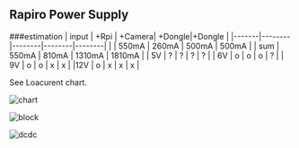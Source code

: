 ## Rapiro Power Supply

###estimation
| input | +Rpi   | +Camera| +Dongle|+Dongle |
|-------|--------|--------|--------|--------|
|       | 550mA  | 260mA  |  500mA |  500mA |
| sum   | 550mA  |  810mA | 1310mA | 1810mA |
| 5V    |   ?    |   ?    |   ?    |    ?   |
| 6V    |   o    |    o   |   o    |    ?   | 
| 9V    |   o    |    o   |   x    |    x   |
|12V    |   o    |    x   |   x    |    x   |

See Loacurent chart.

![chart](https://raw.githubusercontent.com/oga00000001/RapiroTools/master/PowerSupply/loadcurrent.png)

![block](https://raw.githubusercontent.com/oga00000001/RapiroTools/master/PowerSupply/dcdc0.png)

![dcdc](https://raw.githubusercontent.com/oga00000001/RapiroTools/master/PowerSupply/dcdc1.png)
